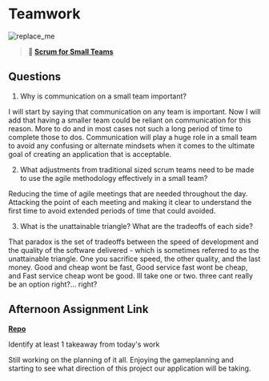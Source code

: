 # Teamwork

![replace_me](https://codeworks.blob.core.windows.net/public/assets/img/illustrations/placeholder.svg)

> **📖 [Scrum for Small Teams](https://codeworksacademy.com/fs-student-guide/resources/wk8-9/02-Scrum-For-Small-Teams)**

## Questions

1. Why is communication on a small team important?

I will start by saying that communication on any team is important. Now I will add that having a smaller team could be reliant on communication for this reason. More to do and in most cases not such a long period of time to complete those to dos. Communication will play a huge role in a small team to avoid any confusing or alternate mindsets when it comes to the ultimate goal of creating an application that is acceptable. 

2. What adjustments from traditional sized scrum teams need to be made to use the agile methodology effectively in a small team?

Reducing the time of agile meetings that are needed throughout the day. Attacking the point of each meeting and making it clear to understand the first time to avoid extended periods of time that could avoided. 

3. What is the unattainable triangle? What are the tradeoffs of each side?

That paradox is the set of tradeoffs between the speed of development and the quality of the software delivered - which is sometimes referred to as the unattainable triangle. One you sacrifice speed, the other quality, and the last money. Good and cheap wont be fast, Good service fast wont be cheap, and Fast service cheap wont be good. Ill take one or two. three cant really be an option right?... right?

## Afternoon Assignment Link

**[Repo](Capstones)**

Identify at least 1 takeaway from today's work

Still working on the planning of it all. Enjoying the gameplanning and starting to see what direction of this project our application will be taking. 
